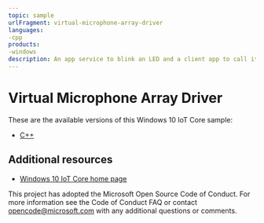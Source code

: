 ```yaml
---
topic: sample
urlFragment: virtual-microphone-array-driver
languages:
-cpp
products:
-windows
description: An app service to blink an LED and a client app to call it.
---
```


# Virtual Microphone Array Driver

These are the available versions of this Windows 10 IoT Core sample:

*	[C++](./Cpp/README.md)

## Additional resources
*	[Windows 10 IoT Core home page](https://developer.microsoft.com/en-us/windows/iot/)

This project has adopted the Microsoft Open Source Code of Conduct. For more information see the Code of Conduct FAQ or contact <opencode@microsoft.com> with any additional questions or comments.
